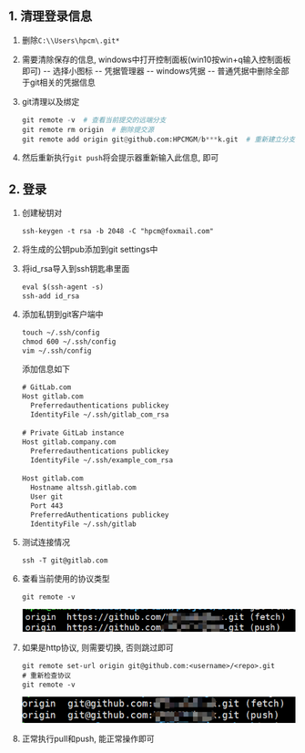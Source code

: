## 1. 清理登录信息

1. 删除`C:\\Users\hpcm\.git*`

2. 需要清除保存的信息, windows中打开控制面板(win10按win+q输入控制面板即可)  -- 选择小图标  -- 凭据管理器 --  windows凭据 --  普通凭据中删除全部于git相关的凭据信息

3. git清理以及绑定

   ```python
   git remote -v  # 查看当前提交的远端分支
   git remote rm origin  # 删除提交源
   git remote add origin git@github.com:HPCMGM/b***k.git  # 重新建立分支
   ```

4. 然后重新执行`git push`将会提示器重新输入此信息, 即可

## 2. 登录

1. 创建秘钥对

   ```shell
   ssh-keygen -t rsa -b 2048 -C "hpcm@foxmail.com"
   ```

2. 将生成的公钥pub添加到git settings中

3. 将id_rsa导入到ssh钥匙串里面

   ```shell
   eval $(ssh-agent -s)
   ssh-add id_rsa
   ```

4. 添加私钥到git客户端中

   ```shell
   touch ~/.ssh/config
   chmod 600 ~/.ssh/config
   vim ~/.ssh/config
   ```

   添加信息如下

   ```shell
   # GitLab.com
   Host gitlab.com
     Preferredauthentications publickey
     IdentityFile ~/.ssh/gitlab_com_rsa
   
   # Private GitLab instance
   Host gitlab.company.com
     Preferredauthentications publickey
     IdentityFile ~/.ssh/example_com_rsa
     
   Host gitlab.com
     Hostname altssh.gitlab.com
     User git
     Port 443
     PreferredAuthentications publickey
     IdentityFile ~/.ssh/gitlab
   ```

5. 测试连接情况

   ```shell
   ssh -T git@gitlab.com
   ```

6. 查看当前使用的协议类型

   ```shell
   git remote -v
   ```

   ![image-20230901173352574](.image/04-%E7%99%BB%E5%BD%95%E4%B8%8E%E7%99%BB%E5%87%BA/image-20230901173352574.png)

7. 如果是http协议, 则需要切换, 否则跳过即可

   ```shell
   git remote set-url origin git@github.com:<username>/<repo>.git
   # 重新检查协议
   git remote -v
   ```

   ![image-20230901173538673](.image/04-%E7%99%BB%E5%BD%95%E4%B8%8E%E7%99%BB%E5%87%BA/image-20230901173538673.png)

8. 正常执行pull和push, 能正常操作即可